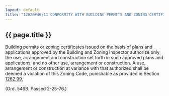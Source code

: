 ---
layout: default 
title: "1262&#46;11 CONFORMITY WITH BUILDING PERMITS AND ZONING CERTIFICATES REQUIRED."---

{{ page.title }}
----------------

Building permits or zoning certificates issued on the basis of plans and
applications approved by the Building and Zoning Inspector authorize
only the use, arrangement and construction set forth in such approved
plans and applications, and no other use, arrangement or construction. A
use, arrangement or construction at variance with that authorized shall
be deemed a violation of this Zoning Code, punishable as provided in
Section [1262.99.](4da6057d.html)

(Ord. 546B. Passed 2-25-76.)
